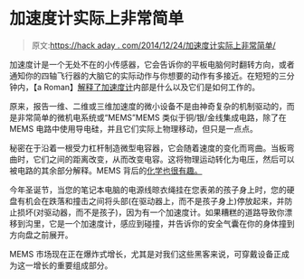 # 加速度计实际上非常简单

> 原文:[https://hack aday . com/2014/12/24/加速度计实际上非常简单/](https://hackaday.com/2014/12/24/accelerometers-are-actually-quite-simple/)

加速度计是一个无处不在的小传感器，它会告诉你的平板电脑何时翻转方向，或者通知你的四轴飞行器的大脑它的实际动作与你想要的动作有多接近。在短短的三分钟内，【a Roman】[解释了加速度计](http://www.youtube.com/watch?v=i2U49usFo10)内部是什么以及它们是如何工作的。

原来，报告一维、二维或三维加速度的微小设备不是由神奇复杂的机制驱动的，而是非常简单的微机电系统或“MEMS”MEMS 类似于铜/银/金线集成电路，除了在 MEMS 电路中使用导电硅，并且它们实际上物理移动，但只是一点点。

秘密在于沿着一根受力杠杆制造微型电容器，它会随着速度的变化而弯曲。当板弯曲时，它们之间的距离改变，从而改变电容。这将物理运动转化为电压，然后可以被电路的其余部分解释。MEMS 背后的[化学也很有趣。](http://hackaday.com/2012/05/22/the-engineer-guy-explains-how-mems-accelerometer-chips-work/)

今年圣诞节，当您的笔记本电脑的电源线晾衣绳挂在您表弟的孩子身上时，您的硬盘有机会在跌落和撞击之间将头部(在驱动器上，而不是孩子身上)停放起来，并防止损坏(对驱动器，而不是孩子)，因为有一个加速度计。如果糟糕的道路导致你漂移到沟里，它是一个加速度计，感应到碰撞，并告诉你的安全气囊在你的身体撞到方向盘之前展开。

MEMS 市场现在正在爆炸式增长，尤其是对我们这些黑客来说，可穿戴设备正成为这一增长的重要组成部分。